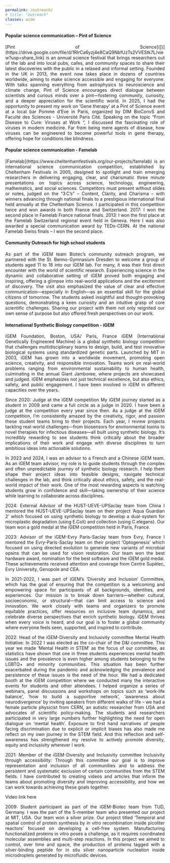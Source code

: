 ```yaml
---
permalink: /outreach/
# title: "outreach"
classes: wide
---
```

#### **Popular science communication – Pint of Science**
<p align="justify">[Pint of Science]([)](https://drive.google.com/file/d/1RIrCa6yzj4e8CaQ9NbfUzTs2VVEStk7L/view?usp=share_link) is an annual science festival that brings researchers out of the lab and into local pubs, cafes, and community spaces to share their latest discoveries with the public in a relaxed and informal setting. Founded in the UK in 2013, the event now takes place in dozens of countries worldwide, aiming to make science accessible and engaging for everyone. With talks spanning everything from astrophysics to neuroscience and climate change, Pint of Science encourages direct dialogue between scientists and curious minds over a pint—fostering community, curiosity, and a deeper appreciation for the scientific world. In 2025, I had the opportunity to present my work on ‘Gene therapy’ at a Pint of Science event at a local bar Pomme d’Eve in Paris, organized by DIM BioConvS and Faculté des Sciences - Université Paris Cité. Speaking on the topic “From Disease to Cure: Viruses at Work “, I discussed the fascinating role of viruses in modern medicine. Far from being mere agents of disease, how viruses can be engineered to become powerful tools in gene therapy, offering hope for conditions like blindness.</p>

#### **Popular science communication - Famelab**
<p align="justify">[Famelab](https://www.cheltenhamfestivals.org/our-projects/famelab) is an international science communication competition, established by Cheltenham Festivals in 2005, designed to spotlight and train emerging researchers in delivering engaging, clear, and charismatic three minute presentations on topics across science, technology, engineering, mathematics, and social sciences. Competitors must present without slides or notes, judged on the “3 C’s” – Content, Clarity, and Charisma – with winners advancing through national finals to a prestigious international final held annually at the Cheltenham Science. I participated in this competition twice and won awards in both France and Switzerland.
2017: I won the second place in Famelab France national finals. 
2013: I won the first place at the Famelab Switzerland regional event held in Geneva. Here I was also awarded a special communication award by TEDx-CERN.
At the national Famelab Swiss finals – I won the second place.</p> 

#### **Community Outreach for high school students**
<p align="justify">As part of the iGEM team Biotec’s community outreach program, we partnered with the St. Benno-Gymnasium Dresden to welcome a group of students aged 11 to 18 into our iGEM lab. For many, it was their first direct encounter with the world of scientific research. Experiencing science in the dynamic and collaborative setting of iGEM proved both engaging and inspiring, offering a glimpse into real-world applications and the excitement of discovery. The visit also emphasized the value of clear and effective communication—especially in English—as an essential skill for the global citizens of tomorrow. The students asked insightful and thought-provoking questions, demonstrating a keen curiosity and an intuitive grasp of core scientific challenges. Sharing our project with them not only reignited our own sense of purpose but also offered fresh perspectives on our work.</p> 

#### **International Synthetic Biology competition - iGEM**
<p align="justify">iGEM Foundation, Boston, USA/ Paris, France
iGEM (International Genetically Engineered Machine) is a global synthetic biology competition that challenges multidisciplinary teams to design, build, and test innovative biological systems using standardized genetic parts. Launched by MIT in 2003, iGEM has grown into a worldwide movement, promoting open science, creativity, and responsible innovation. Teams work on real-world problems ranging from environmental sustainability to human health, culminating in the annual Giant Jamboree, where projects are showcased and judged. iGEM emphasizes not just technical excellence, but also ethics, safety, and public engagement. I have been involved in iGEM in different capacities over the years.</p>

<p align="justify">Since 2020: Judge at the iGEM competition
My iGEM journey started as a student in 2009 and came a full circle as a judge in 2020. I have been a judge at the competition every year since then. As a judge at the iGEM competition, I’m consistently amazed by the creativity, rigor, and passion these student teams bring to their projects. Each year, I review projects tackling real-world challenges—from biosensors for environmental toxins to novel therapies for infectious diseases—all built using synthetic biology. It’s incredibly rewarding to see students think critically about the broader implications of their work and engage with diverse disciplines to turn ambitious ideas into actionable solutions.</p>

<p align="justify">In 2023 and 2024, I was an advisor to a French and a Chinese iGEM team. As an iGEM team advisor, my role is to guide students through the complex and often unpredictable journey of synthetic biology research. I help them shape their project ideas into feasible designs, navigate technical challenges in the lab, and think critically about ethics, safety, and the real-world impact of their work. One of the most rewarding aspects is watching students grow in confidence and skill—taking ownership of their science while learning to collaborate across disciplines.</p>

<p align="justify">2024: External Advisor of the HUST-UEVE-UPSaclay team from China
I mentored the HUST-UEVE-UPSaclay team on their project ‘Aqua Guardian 2’ which focused on using synthetic biology to develop a dual-system for microplastic degradation (using E.Coli) and collection (using C.elegans). Our team won a gold medal at the iGEM competition held in Paris, France.</p>

<p align="justify">2023: Advisor of the iGEM-Evry Paris-Saclay team from Evry, France
I mentored the Evry-Paris-Saclay team on their project ‘Optogenesis’ which focused on using directed evolution to generate new variants of microbial opsins that can be used for vision restoration. Our team won the best hardware award, nomination for the best software and the iGEM gold medal. These achievements received attention and coverage from Centre Supélec, Evry University, Genopole and CEA.</p> 

<p align="justify">In 2021-2022, I was part of iGEM’s ‘Diversity and Inclusion’ Committee, which has the goal of ensuring that the competition is a welcoming and empowering space for participants of all backgrounds, identities, and experiences. Our mission is to break down barriers—whether cultural, socioeconomic, or structural—that can limit access to science and innovation. We work closely with teams and organizers to promote equitable practices, offer resources on inclusive team dynamics, and celebrate diverse perspectives that enrich synthetic biology. iGEM thrives when every voice is heard, and our goal is to foster a global community where everyone feels seen, supported, and inspired to contribute.</p>

<p align="justify">2022: Head of the iGEM-Diversity and Inclusivity committee
Mental Health Initiative: In 2022 I was elected as the co-chair of the D&I committee. This year we made ‘Mental Health in STEM’ as the focus of our committee, as statistics have shown that one in three students experiences mental health issues and the prevalence is even higher among students belonging to the LGBTQ+ and minority communities. This situation has been further exacerbated during the pandemic and acknowledging the prevalence and persistence of these issues is the need of the hour. We had a dedicated booth at the iGEM competition where we conducted many the interactive events for students and other attendees. 
I helped organize a series of webinars, panel discussions and workshops on topics such as ‘work-life balance’, ‘how to build a supportive network’, ‘awareness about neurodivergence’ by inviting speakers from different walks of life – we had a female particle physicist from CERN, an autistic researcher from USA and advocates of scientific policy-making. 
The students and researchers participated in very large numbers further highlighting the need for open dialogue on ‘mental health’. Exposure to first hand narratives of people facing discrimination due to explicit or implicit biases has also made me reflect on my own journey in the STEM field. And this reflection and self-awareness has strengthened my resolve to actively promote diversity, equity and inclusivity wherever I work.</p>

<p align="justify">2021: Member of the iGEM-Diversity and Inclusivity committee
Inclusivity through accessibility: Through this committee our goal is to improve representation and inclusion of all communities and to address the persistent and systematic exclusion of certain communities from the STEM fields. I have contributed to creating videos and articles that inform the teams about promoting diversity and improving accessibility, and how we can work towards achieving these goals together.</p> 
Video link here

<p align="justify">2009: Student participant as part of the iGEM-Biotec team from TUD, Germany. I was the part of the 5-member team who presented our project at MIT, USA. Our team won a silver prize.  
Our project titled ‘Temporal and spatial control of protein synthesis by in vitro recombination inside picoliter reactors’ focused on developing a cell-free system. Manufacturing functionalized proteins in vitro poses a challenge, as it requires coordinated molecular assemblies and multi-step reactions. In this project we aimed to control, over time and space, the production of proteins tagged with a silver-binding peptide for in situ silver nanoparticle nucleation inside microdroplets generated by microfluidic devices.</p> 



